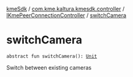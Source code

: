 [kmeSdk](../../index.md) / [com.kme.kaltura.kmesdk.controller](../index.md) / [IKmePeerConnectionController](index.md) / [switchCamera](./switch-camera.md)

# switchCamera

`abstract fun switchCamera(): `[`Unit`](https://kotlinlang.org/api/latest/jvm/stdlib/kotlin/-unit/index.html)

Switch between existing cameras

